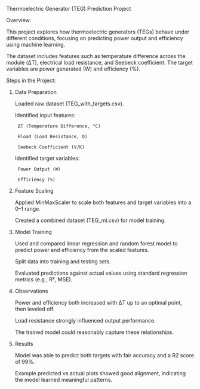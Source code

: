 Thermoelectric Generator (TEG) Prediction Project

Overview:

This project explores how thermoelectric generators (TEGs) behave under different conditions, focusing on predicting power output and efficiency using machine learning.

The dataset includes features such as temperature difference across the module (ΔT), electrical load resistance, and Seebeck coefficient. The target variables are power generated (W) and efficiency (%).

Steps in the Project:
1) Data Preparation

     Loaded raw dataset (TEG_with_targets.csv).

     Identified input features:

        ΔT (Temperature Difference, °C)

        Rload (Load Resistance, Ω)

        Seebeck Coefficient (V/K)

    Identified target variables:

        Power Output (W)

        Efficiency (%)

2) Feature Scaling

    Applied MinMaxScaler to scale both features and target variables into a 0–1 range.

    Created a combined dataset (TEG_ml.csv) for model training.

3) Model Training

    Used and compared linear regression and random forest model to predict power and efficiency from the scaled features.

    Split data into training and testing sets.

    Evaluated predictions against actual values using standard regression metrics (e.g., R², MSE).

4) Observations

    Power and efficiency both increased with ΔT up to an optimal point, then leveled off.

    Load resistance strongly influenced output performance.

    The trained model could reasonably capture these relationships.

5) Results

    Model was able to predict both targets with fair accuracy and a R2 score of 99%.

    Example predicted vs actual plots showed good alignment, indicating the model learned meaningful patterns.


